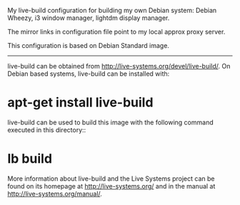 My live-build configuration for building my own Debian system: Debian Wheezy, i3 window manager, lightdm display manager.

The mirror links in configuration file point to my local approx proxy server.

This configuration is based on Debian Standard image.

--------------------------

live-build can be obtained from <http://live-systems.org/devel/live-build/>.
On Debian based systems, live-build can be installed with:

  # apt-get install live-build

live-build can be used to build this image with the following command executed
in this directory::

  # lb build

More information about live-build and the Live Systems project can be found on
its homepage at <http://live-systems.org/> and in the manual at
<http://live-systems.org/manual/>.
